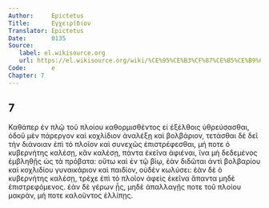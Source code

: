 ```yaml
---
Author:     Epictetus  
Title:      Εγχειρίδιον  
Translator: Epictetus  
Date:       0135  
Source:
   label: el.wikisource.org
   url: https://el.wikisource.org/wiki/%CE%95%CE%B3%CF%87%CE%B5%CE%B9%CF%81%CE%AF%CE%B4%CE%B9%CE%BF%CE%BD 
Code:       e  
Chapter: 7
---
```

##  7

Καθάπερ ἐν πλῷ τοῦ πλοίου καθορμισθέντος εἰ ἐξέλθοις ὑθρεύσασθαι, ὁδοῦ μὲν
πάρεργον καὶ κοχλίδιον ἀναλέξῃ καὶ βολβάριον, τετάσθαι δὲ δεῖ τὴν διάνοιαν ἐπὶ
τὸ πλοῖον καὶ συνεχῶς ἐπιστρέφεσθαι, μή ποτε ὁ κυβερνήτης καλέσῃ, κἂν καλέσῃ,
πάντα ἐκεῖνα ἀφιέναι, ἵνα μὴ δεδεμένος ἐμβληθῇς ὡς τὰ πρόβατα: οὕτω καὶ ἐν τῷ
βίῳ, ἐὰν διδῶται ἀντὶ βολβαρίου καὶ κοχλιδίου γυναικάριον καὶ παιδίον, οὐδὲν
κωλύσει: ἐὰν δὲ ὁ κυβερνήτης καλέσῃ, τρέχε ἐπὶ τὸ πλοῖον ἀφεὶς ἐκεῖνα ἅπαντα
μηδὲ ἐπιστρεφόμενος. ἐὰν δὲ γέρων ᾖς, μηδὲ ἀπαλλαγῇς ποτε τοῦ πλοίου μακράν, μή
ποτε καλοῦντος ἐλλίπῃς.


